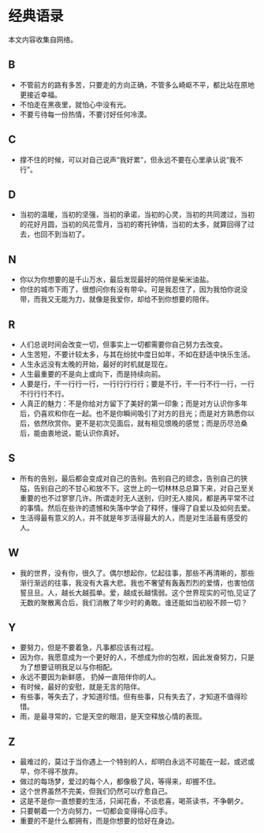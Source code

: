 # 经典语录

本文内容收集自网络。

## B

- 不管前方的路有多苦，只要走的方向正确，不管多么崎岖不平，都比站在原地更接近幸福。
- 不怕走在黑夜里，就怕心中没有光。
- 不要亏待每一份热情，不要讨好任何冷漠。

## C

- 撑不住的时候，可以对自己说声“我好累”，但永远不要在心里承认说“我不行”。

## D

- 当初的温暖，当初的坚强，当初的承诺，当初的心灵，当初的共同渡过，当初的花好月圆，当初的风花雪月，当初的寄托钟情，当初的太多，就算回得了过去，也回不到当初了。

## N

- 你以为你想要的是千山万水，最后发现最好的陪伴是柴米油盐。
- 你住的城市下雨了，很想问你有没有带伞。可是我忍住了，因为我怕你说没带，而我又无能为力，就像是我爱你，却给不到你想要的陪伴。

## R

- 人们总说时间会改变一切，但事实上一切都需要你自己努力去改变。
- 人生苦短，不要计较太多，与其在纷扰中度日如年，不如在舒适中快乐生活。
- 人生永远没有太晚的开始，最好的时机就是现在。
- 人生最重要的不是向上或向下，而是持续向前。
- 人要是行，干一行行一行，一行行行行行；要是不行，干一行不行一行，一行不行行行不行。
- 人真正的魅力：不是你给对方留下了美好的第一印象；而是对方认识你多年后，仍喜欢和你在一起。也不是你瞬间吸引了对方的目光；而是对方熟悉你以后，依然欣赏你。更不是初次见面后，就有相见恨晚的感觉；而是历尽沧桑后，能由衷地说，能认识你真好。

## S

- 所有的告别，最后都会变成对自己的告别。告别自己的顽念，告别自己的狭隘，告别自己的不甘心和放不下。这世上的一切林林总总算下来，对自己至关重要的也不过寥寥几许。所谓走时无人送别，归时无人接风，都是再平常不过的事情。然后在些许的遗憾和失落中学会了释怀，懂得了自爱以及如何去爱。
- 生活得最有意义的人，并不就是年岁活得最大的人，而是对生活最有感受的人。

## W

- 我的世界，没有你，很久了。偶尔想起你，忆起往事，那些不再清晰的，那些渐行渐远的往事，我没有大喜大悲。我也不奢望有轰轰烈烈的爱情，也害怕信誓旦旦。人，越长大越孤单。爱，越成长越懦弱。这个世界现实的可怕,见证了无数的聚散离合后，我们消散了年少时的勇敢。谁还能如当初般不顾一切？

## Y

- 要努力，但是不要着急，凡事都应该有过程。
- 因为你，我愿意成为一个更好的人，不想成为你的包袱，因此发奋努力，只是为了想要证明我足以与你相配。
- 永远不要因为新鲜感， 扔掉一直陪伴你的人。
- 有时候，最好的安慰，就是无言的陪伴。
- 有些事，等失去了，才知道珍惜。但有些事，只有失去了，才知道不值得珍惜。
- 雨，是最寻常的，它是天空的眼泪，是天空释放心情的表现。

## Z

- 最难过的，莫过于当你遇上一个特别的人，却明白永远不可能在一起，或迟或早，你不得不放弃。
- 做过的每场梦，爱过的每个人，都像极了风，等得来，却握不住。
- 这个世界虽然不完美，但我们仍然可以疗愈自己。
- 这是不是你一直想要的生活，只闻花香，不谈悲喜，喝茶读书，不争朝夕。
- 只要朝着一个方向努力，一切都会变得得心应手。
- 重要的不是什么都拥有，而是你想要的恰好在身边。
